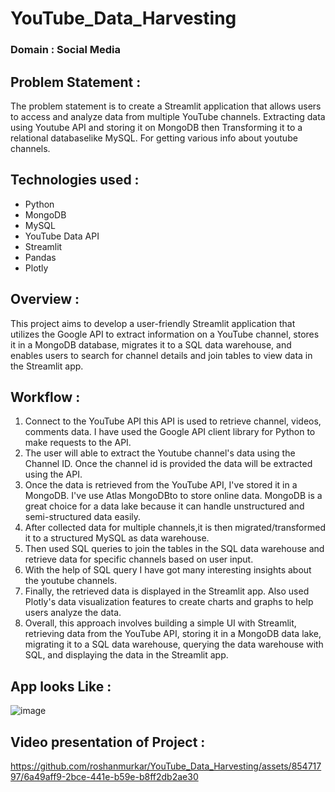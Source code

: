 # YouTube_Data_Harvesting

### Domain : Social Media

## **Problem Statement** : 
The problem statement is to create a Streamlit application that allows users to access and analyze data from multiple YouTube channels. Extracting data using Youtube API and storing it on MongoDB then Transforming it to a relational databaselike MySQL. For getting various info about youtube channels.

## Technologies used :
- Python
- MongoDB
- MySQL
- YouTube Data API
- Streamlit
- Pandas
- Plotly

## Overview :
This project aims to develop a user-friendly Streamlit application that utilizes the Google API to extract information on a YouTube channel, stores it in a MongoDB database, migrates it to a SQL data warehouse, and enables users to search for channel details and join tables to view data in the Streamlit app.

## Workflow :

1. Connect to the YouTube API this API is used to retrieve channel, videos, comments data. I have used the Google API client library for Python to make requests to the API.
2. The user will able to extract the Youtube channel's data using the Channel ID. Once the channel id is provided the data will be extracted using the API.
3. Once the data is retrieved from the YouTube API, I've stored it in a MongoDB. I've use Atlas MongoDBto to store online data. MongoDB is a great choice for a data lake because it can handle unstructured and semi-structured data easily.
4. After collected data for multiple channels,it is then migrated/transformed it to a structured MySQL as data warehouse.
5. Then used SQL queries to join the tables in the SQL data warehouse and retrieve data for specific channels based on user input.
6. With the help of SQL query I have got many interesting insights about the youtube channels.
7. Finally, the retrieved data is displayed in the Streamlit app. Also used Plotly's data visualization features to create charts and graphs to help users analyze the data.
8. Overall, this approach involves building a simple UI with Streamlit, retrieving data from the YouTube API, storing it in a MongoDB data lake, migrating it to a SQL data warehouse, querying the data warehouse with SQL, and displaying the data in the Streamlit app.

## App looks Like :
![image](https://github.com/roshanmurkar/YouTube_Data_Harvesting/assets/85471797/8995f50f-2564-471f-8eee-1caebc662f27)

## Video presentation of Project :

https://github.com/roshanmurkar/YouTube_Data_Harvesting/assets/85471797/6a49aff9-2bce-441e-b59e-b8ff2db2ae30
